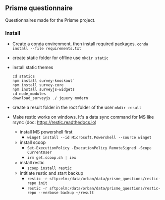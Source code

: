 ## Prisme questionnaire
Questionnaires made for the Prisme project. 
### Install
- Create a conda envirenment, then install required packages.
`conda install --file requirements.txt`
- create static folder for offline use
`mkdir static`
- install static themes
  ```
  cd statics
  npm install survey-knockout`
  npm install survey-core
  npm install surveyjs-widgets
  cd node_modules
  download_surveyjs ./ jquery modern
  ```
- create a result folder in the root folder of the user
`mkdir result`

- Make restic works on windows. It's a data sync command for MS like rsync (doc: https://restic.readthedocs.io)
  - install MS powershell first
    - `winget install --id Microsoft.Powershell --source winget`
  - install scoop
    - `Set-ExecutionPolicy -ExecutionPolicy RemoteSigned -Scope CurrentUser`
    - `irm get.scoop.sh | iex`
  - install restic
    - `scoop install restic`
  - intitiate restic and start backup
    - `restic -r sftp:elm:/data/orban/data/prisme_questions/restic-repo init`
    - `restic -r sftp:elm:/data/orban/data/prisme_questions/restic-repo --verbose backup ~/result`

